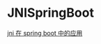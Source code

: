 # JNISpringBoot

[jni 在 spring boot 中的应用](https://blog.csdn.net/lj402159806/article/details/86169807)